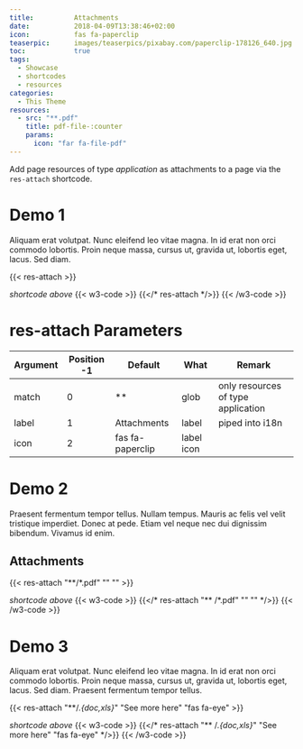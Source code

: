 ```yaml
---
title:          Attachments
date:           2018-04-09T13:38:46+02:00
icon:           fas fa-paperclip
teaserpic:      images/teaserpics/pixabay.com/paperclip-178126_640.jpg
toc:            true
tags:
  - Showcase
  - shortcodes
  - resources
categories:
  - This Theme
resources:
  - src: "**.pdf"
    title: pdf-file-:counter
    params:
      icon: "far fa-file-pdf"
---
```



Add page resources of type *application* as attachments to a page via the
`res-attach` shortcode.
<!--more-->

# Demo 1 

Aliquam erat volutpat. Nunc eleifend leo vitae magna. In id erat non orci
commodo lobortis. Proin neque massa, cursus ut, gravida ut, lobortis eget,
lacus. Sed diam.

{{< res-attach >}}

*shortcode above*
{{< w3-code >}}
{{</* res-attach */>}}
{{< /w3-code >}}


# res-attach Parameters


Argument | Position -1 | Default           | What           | Remark
---------|-------------|-------------------|----------------|-------
match    | 0           | **                | glob           | only resources of type application
label    | 1           | Attachments       | label          | piped into i18n
icon     | 2           | fas fa-paperclip  | label icon     | 


# Demo 2
Praesent fermentum tempor tellus. Nullam tempus. Mauris ac felis vel velit
tristique imperdiet. Donec at pede. Etiam vel neque nec dui dignissim
bibendum. Vivamus id enim. 

## Attachments
{{< res-attach "**/*.pdf" "" "" >}}

*shortcode above*
{{< w3-code >}}
{{</* res-attach "** /*.pdf" "" "" */>}}
{{< /w3-code >}}

# Demo 3

Aliquam erat volutpat. Nunc eleifend leo vitae magna. In id erat non orci
commodo lobortis. Proin neque massa, cursus ut, gravida ut, lobortis eget,
lacus. Sed diam. Praesent fermentum tempor tellus.

{{< res-attach "**/*.{doc,xls}*" "See more here" "fas fa-eye" >}}

*shortcode above*
{{< w3-code >}}
{{</* res-attach "** /*.{doc,xls}*" "See more here" "fas fa-eye" */>}}
{{< /w3-code >}}
